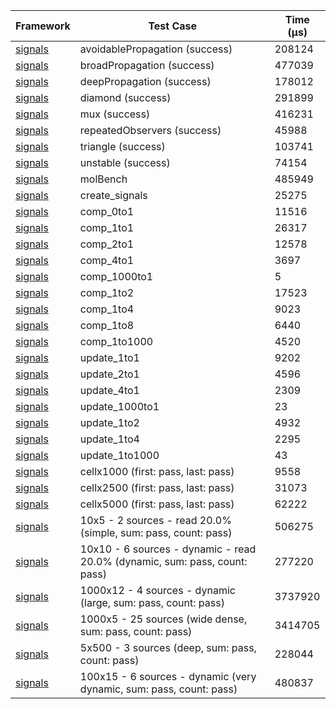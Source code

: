 | Framework | Test Case | Time (μs) |
| --- | --- | --- |
| [signals](https://github.com/rodydavis/signals.dart) | avoidablePropagation (success) | 208124 |
| [signals](https://github.com/rodydavis/signals.dart) | broadPropagation (success) | 477039 |
| [signals](https://github.com/rodydavis/signals.dart) | deepPropagation (success) | 178012 |
| [signals](https://github.com/rodydavis/signals.dart) | diamond (success) | 291899 |
| [signals](https://github.com/rodydavis/signals.dart) | mux (success) | 416231 |
| [signals](https://github.com/rodydavis/signals.dart) | repeatedObservers (success) | 45988 |
| [signals](https://github.com/rodydavis/signals.dart) | triangle (success) | 103741 |
| [signals](https://github.com/rodydavis/signals.dart) | unstable (success) | 74154 |
| [signals](https://github.com/rodydavis/signals.dart) | molBench | 485949 |
| [signals](https://github.com/rodydavis/signals.dart) | create_signals | 25275 |
| [signals](https://github.com/rodydavis/signals.dart) | comp_0to1 | 11516 |
| [signals](https://github.com/rodydavis/signals.dart) | comp_1to1 | 26317 |
| [signals](https://github.com/rodydavis/signals.dart) | comp_2to1 | 12578 |
| [signals](https://github.com/rodydavis/signals.dart) | comp_4to1 | 3697 |
| [signals](https://github.com/rodydavis/signals.dart) | comp_1000to1 | 5 |
| [signals](https://github.com/rodydavis/signals.dart) | comp_1to2 | 17523 |
| [signals](https://github.com/rodydavis/signals.dart) | comp_1to4 | 9023 |
| [signals](https://github.com/rodydavis/signals.dart) | comp_1to8 | 6440 |
| [signals](https://github.com/rodydavis/signals.dart) | comp_1to1000 | 4520 |
| [signals](https://github.com/rodydavis/signals.dart) | update_1to1 | 9202 |
| [signals](https://github.com/rodydavis/signals.dart) | update_2to1 | 4596 |
| [signals](https://github.com/rodydavis/signals.dart) | update_4to1 | 2309 |
| [signals](https://github.com/rodydavis/signals.dart) | update_1000to1 | 23 |
| [signals](https://github.com/rodydavis/signals.dart) | update_1to2 | 4932 |
| [signals](https://github.com/rodydavis/signals.dart) | update_1to4 | 2295 |
| [signals](https://github.com/rodydavis/signals.dart) | update_1to1000 | 43 |
| [signals](https://github.com/rodydavis/signals.dart) | cellx1000 (first: pass, last: pass) | 9558 |
| [signals](https://github.com/rodydavis/signals.dart) | cellx2500 (first: pass, last: pass) | 31073 |
| [signals](https://github.com/rodydavis/signals.dart) | cellx5000 (first: pass, last: pass) | 62222 |
| [signals](https://github.com/rodydavis/signals.dart) | 10x5 - 2 sources - read 20.0% (simple, sum: pass, count: pass) | 506275 |
| [signals](https://github.com/rodydavis/signals.dart) | 10x10 - 6 sources - dynamic - read 20.0% (dynamic, sum: pass, count: pass) | 277220 |
| [signals](https://github.com/rodydavis/signals.dart) | 1000x12 - 4 sources - dynamic (large, sum: pass, count: pass) | 3737920 |
| [signals](https://github.com/rodydavis/signals.dart) | 1000x5 - 25 sources (wide dense, sum: pass, count: pass) | 3414705 |
| [signals](https://github.com/rodydavis/signals.dart) | 5x500 - 3 sources (deep, sum: pass, count: pass) | 228044 |
| [signals](https://github.com/rodydavis/signals.dart) | 100x15 - 6 sources - dynamic (very dynamic, sum: pass, count: pass) | 480837 |
